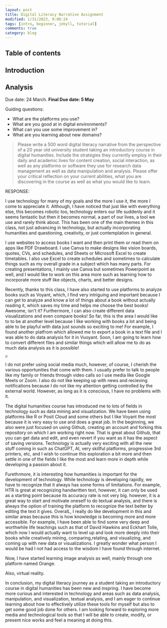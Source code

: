```yaml
---
layout: post
title: Digital Literacy Narrative Assignment
modified: 1/31/2023, 9:00:24
tags: [intro, beginner, jekyll, tutorial]
comments: true
category: blog
---
```

## Table of contents
## Introduction
## Analysis


Due date: 24 March.
**Final Due date: 5 May**

Guiding questions: 
- What are the platforms you use?
- What are you good at in digital environments? 
- What can you use some improvement in? 
- What are you learning about new domains? 

> Please write a 500 word digital literacy narrative from the perspective of a 20 year old university student taking an introductory course in digital humanities. Include the strategies they currently employ in their daily and academic lives for content creation, social interaction, as well as any platforms or software they use for research data management as well as data manipulation and analysis. Please offer your critical reflection on your current abilities, what you are discovering in the course as well as what you would like to learn.

RESPONSE:

  I use technology for many of my goals and the more I use it, the more I come to appreciate it. Although, I have noticed that just like with everything else, this becomes robotic too, technology enters our life suddenly and it seems fantastic but then it becomes normal, a part of our lives, a tool we use and rarely think about. This has been one of the main themes in this class, not just advancing in technology, but actually incorporating humanities and questioning, creativity, or just contemplation in general. 

  I use websites to access books I want and then print them or read them on apps like PDF Drawboard. I use Canva to make designs like vision boards, quotes, CVs, and schedules, and Sheets or Microsoft Excel to create timetables. I also use Excel to create schedules and sometimes to calculate things such as my overall grade in a subject which has many parts. For creating presentations, I mainly use Canva but sometimes Powerpoint as well, and I would like to work on this area more such as learning how to incorporate more stuff like objects, charts, and better designs.

  Recently, thanks to this class, I have also started to use platforms to analyze books such as Voyant, which, I find very intriguing and important because I can get to analyze and know a lot of things about a book without actually reading it, which saves my time and helps me choose the best books! Awesome, isn't it? Furthermore, I can also create different data visualizations and even compare books! So far, this is the area I would like to to be at another level because I like working with books a lot and being able to be playful with data just sounds so exciting to me! For example, I found another platfrom which allowed me to export a book in a text file and I was able to do data analysis for it in Vuoyant. Soon, I am going to learn how to convert different files and similar things which will allow me to do as much data analysis as it is possible!
  
  <img src="/images/{voyant tools}.png" style="zoom:50%"/>


  I do not prefer using social media much, however, of course, I cherish the various opportunities that come with them. I usually prefer to talk to people like my family or friends through video calls so I use media like Google Meets or Zoom. I also do not like keeping up with news and recieving notifications because I do not like my attention getting controlled by the external world. However, as long as it is conscious, I have no problems with it.


  The digital humanities course has introduced me to lots of fields in technology such as data mining and visualization. We have been using platforms like R or Posit Cloud and some others but I like Voyant the most because it is very easy to use and does a great job. In the beginning, we also were just focused on using Github, creating an account and forking this repository on which I am working right now. That is great about Github, that you can get data and edit, and even revert if you want as it has the aspect of saving versions. 
Technology is actually very exciting with all the new stuff coming in such as ChatGPT, AI, very skillful platforms, progressive 3rd printers, etc, and I wish to continue this exploration a bit more and then settle in one of the fields I like the most and learn more in depth while developing a passion about it. 

  Furethrmore, it is interesting how humanities is important for the development of technology. While technology is developing rapidly, we have to recognize that it always has some forms of limitations. For example, HTR is great at recognizing handwritten text, however, it can only be used as a starting point because its accuracy rate is not very big. however, it is a great way to start and motivate oneself to do textual analysis, and there is always the option of training the platform to recognize the text better by editing the text it gives. OveralL, I really do like development in this and similar areas because this is how knowledge is becoming more and more accessible. For example, I have been able to find some very deep and worthwhile life teachings such as that of David Hawkins and Eckhart Tolle, which now I would actually want to level up and look more deeply into their books while creatively mining, comparing,relating, and visualizing, and coming up with new data or visualizations. I greatly wonder what person I would be had I not had access to the wisdom I have found through internet. 
  
  Now, I have started learning image analysis as well, mainly through one platform named Orange.
  
  Also, virtual reality.


  In conclusion, my digital literacy journey as a student taking an introductory course in digital humanities has been new and inspring. I have become more curious and interested in technology and areas such as data analysis, manipulation, and visualization, textual analysis, and I am eager to continue learning about how to effectively utilize these tools for myself but also to get some good job done for others. I am looking forward to exploring more media and technological tools so that I will be able to create, modify, or present nice works and feel a meaning at doing this.
